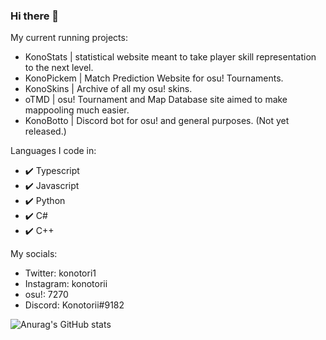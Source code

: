 ### Hi there 👋

My current running projects:
 - KonoStats | statistical website meant to take player skill representation to the next level.
 - KonoPickem | Match Prediction Website for osu! Tournaments.
 - KonoSkins | Archive of all my osu! skins.
 - oTMD | osu! Tournament and Map Database site aimed to make mappooling much easier.
 - KonoBotto | Discord bot for osu! and general purposes. (Not yet released.)
 
Languages I code in:
 - ✔️ Typescript
 - ✔️ Javascript
 - ✔️ Python
 - ✔️ C#
 - ✔️ C++
 
My socials:
 - Twitter: konotori1
 - Instagram: konotorii
 - osu!: 7270
 - Discord: Konotorii#9182

<!--
**konotorii/konotorii** is a ✨ _special_ ✨ repository because its `README.md` (this file) appears on your GitHub profile.

Here are some ideas to get you started:

- 🔭 I’m currently working on ...
- 🌱 I’m currently learning ...
- 👯 I’m looking to collaborate on ...
- 🤔 I’m looking for help with ...
- 💬 Ask me about ...
- 📫 How to reach me: ...
- 😄 Pronouns: ...
- ⚡ Fun fact: ...
-->

![Anurag's GitHub stats](https://konotorii-stats.vercel.app/api?username=konotorii&count_private=true&show_icons=true&theme=monokai)
